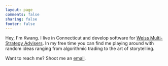 ```yaml
---
layout: page
comments: false
sharing: false
footer: false
---
```


Hey, I'm Kwang.  I live in Connecticut and develop software for [Weiss Multi-Strategy Advisers](http://www.gweiss.com).  In my free time you can find me playing around with random ideas ranging from algorithmic trading to the art of storytelling.

Want to reach me?  Shoot me an [email](mailto:me@kwangbkim.com).
